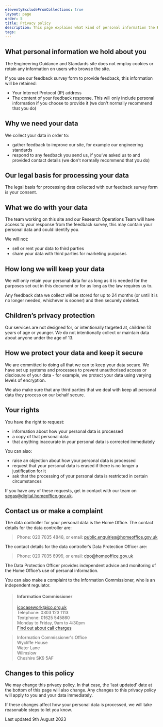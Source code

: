 ```yaml
---
eleventyExcludeFromCollections: true
layout: page
order: 5
title: Privacy policy
description: This page explains what kind of personal information the Home Office holds about you, how it's protected and how you can find out about it.
tags:
---
```


## What personal information we hold about you

The Engineering Guidance and Standards site does not employ cookies or retain any information on users who browse the site.

If you use our feedback survey form to provide feedback, this information will be retained:

- Your Internet Protocol (IP) address
- The content of your feedback response. This will only include personal information if you choose to provide it (we don't normally recommend that you do)

## Why we need your data

We collect your data in order to:

- gather feedback to improve our site, for example our engineering standards
- respond to any feedback you send us, if you’ve asked us to and provided contact details (we don't normally recommend that you do)

## Our legal basis for processing your data

The legal basis for processing data collected with our feedback survey form is your consent.

## What we do with your data

The team working on this site and our Research Operations Team will have access to your response from the feedback survey, this may contain your personal data and could identify you.

We will not:

- sell or rent your data to third parties
- share your data with third parties for marketing purposes

## How long we will keep your data

We will only retain your personal data for as long as it is needed for the purposes set out in this document or for as long as the law requires us to.

Any feedback data we collect will be stored for up to 24 months (or until it is no longer needed, whichever is sooner) and then securely deleted.

## Children’s privacy protection

Our services are not designed for, or intentionally targeted at, children 13 years of age or younger. We do not intentionally collect or maintain data about anyone under the age of 13.

## How we protect your data and keep it secure

We are committed to doing all that we can to keep your data secure. We have set up systems and processes to prevent unauthorised access or disclosure of your data - for example, we protect your data using varying levels of encryption.

We also make sure that any third parties that we deal with keep all personal data they process on our behalf secure.

## Your rights

You have the right to request:

- information about how your personal data is processed
- a copy of that personal data
- that anything inaccurate in your personal data is corrected immediately

You can also:

- raise an objection about how your personal data is processed
- request that your personal data is erased if there is no longer a justification for it
- ask that the processing of your personal data is restricted in certain circumstances

If you have any of these requests, get in contact with our team on [segas@digital.homeoffice.gov.uk](mailto:segas@digital.homeoffice.gov.uk).

## Contact us or make a complaint

The data controller for your personal data is the Home Office. The contact details for the data controller are:

> Phone: 020 7035 4848, or email: [public.enquiries@homeoffice.gov.uk](mailto:public.enquiries@homeoffice.gov.uk)

The contact details for the data controller’s Data Protection Officer are:

> Phone: 020 7035 6999, or email: [dpo@homeoffice.gov.uk](mailto:dpo@homeoffice.gov.uk)

The Data Protection Officer provides independent advice and monitoring of the Home Office’s use of personal information.

You can also make a complaint to the Information Commissioner, who is an independent regulator.

> #### Information Commissioner
> [icocasework@ico.org.uk](mailto:icocasework@ico.org.uk) <br>
> Telephone: 0303 123 1113 <br>
> Textphone: 01625 545860 <br>
> Monday to Friday, 9am to 4:30pm <br>
> [Find out about call charges](https://www.gov.uk/call-charges)

> Information Commissioner's Office <br>
> Wycliffe House <br>
> Water Lane <br>
> Wilmslow <br>
> Cheshire SK9 5AF <br>

## Changes to this policy

We may change this privacy policy. In that case, the ‘last updated’ date at the bottom of this page will also change. Any changes to this privacy policy will apply to you and your data immediately.

If these changes affect how your personal data is processed, we will take reasonable steps to let you know.

Last updated 9th August 2023
